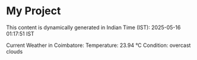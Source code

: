 # My Project

This content is dynamically generated in Indian Time (IST): 2025-05-16 01:17:51 IST


Current Weather in Coimbatore:
Temperature: 23.94 °C
Condition: overcast clouds
